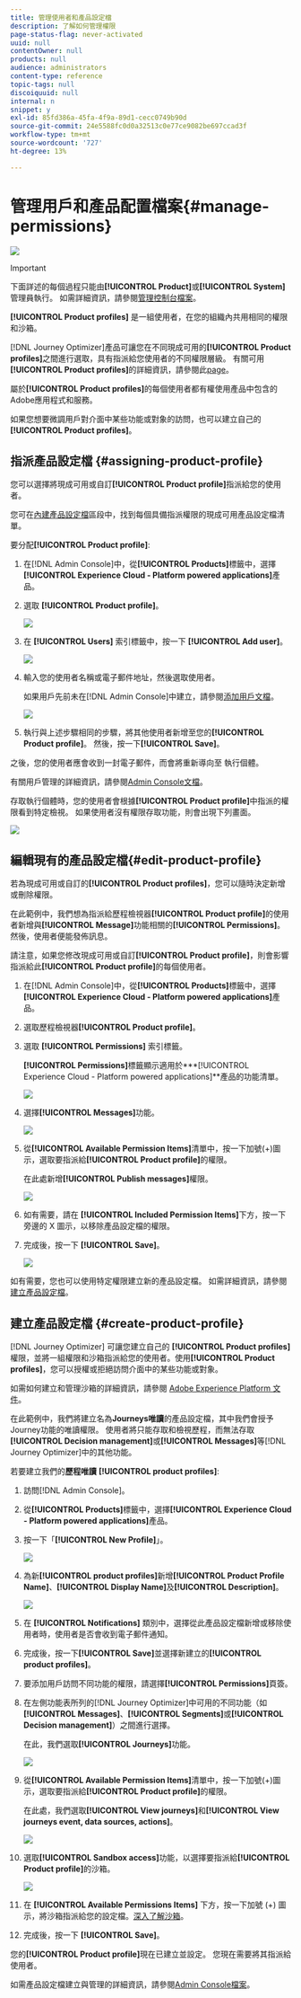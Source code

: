 ```yaml
---
title: 管理使用者和產品設定檔
description: 了解如何管理權限
page-status-flag: never-activated
uuid: null
contentOwner: null
products: null
audience: administrators
content-type: reference
topic-tags: null
discoiquuid: null
internal: n
snippet: y
exl-id: 85fd386a-45fa-4f9a-89d1-cecc0749b90d
source-git-commit: 24e5588fc0d0a32513c0e77ce9082be697ccad3f
workflow-type: tm+mt
source-wordcount: '727'
ht-degree: 13%

---
```


# 管理用戶和產品配置檔案{#manage-permissions}

![](../assets/do-not-localize/badge.png)

>[!IMPORTANT]
>
> 下面詳述的每個過程只能由&#x200B;**[!UICONTROL Product]**&#x200B;或&#x200B;**[!UICONTROL System]**&#x200B;管理員執行。 如需詳細資訊，請參閱[管理控制台檔案](https://helpx.adobe.com/enterprise/admin-guide.html/enterprise/using/admin-roles.ug.html)。

**[!UICONTROL Product profiles]** 是一組使用者，在您的組織內共用相同的權限和沙箱。

[!DNL Journey Optimizer]產品可讓您在不同現成可用的&#x200B;**[!UICONTROL Product profiles]**&#x200B;之間進行選取，具有指派給您使用者的不同權限層級。 有關可用&#x200B;**[!UICONTROL Product profiles]**&#x200B;的詳細資訊，請參閱此[page](ootb-product-profiles.md)。

屬於&#x200B;**[!UICONTROL Product profiles]**&#x200B;的每個使用者都有權使用產品中包含的Adobe應用程式和服務。

如果您想要微調用戶對介面中某些功能或對象的訪問，也可以建立自己的&#x200B;**[!UICONTROL Product profiles]**。

## 指派產品設定檔 {#assigning-product-profile}

您可以選擇將現成可用或自訂&#x200B;**[!UICONTROL Product profile]**&#x200B;指派給您的使用者。

您可在[內建產品設定檔](ootb-product-profiles.md)區段中，找到每個具備指派權限的現成可用產品設定檔清單。

要分配&#x200B;**[!UICONTROL Product profile]**:

1. 在[!DNL Admin Console]中，從&#x200B;**[!UICONTROL Products]**&#x200B;標籤中，選擇&#x200B;**[!UICONTROL Experience Cloud - Platform powered applications]**&#x200B;產品。

1. 選取 **[!UICONTROL Product profile]**。

   ![](../assets/access_control_2.png)

1. 在 **[!UICONTROL Users]** 索引標籤中，按一下 **[!UICONTROL Add user]**。

   ![](../assets/access_control_3.png)

1. 輸入您的使用者名稱或電子郵件地址，然後選取使用者。

   如果用戶先前未在[!DNL Admin Console]中建立，請參閱[添加用戶文檔](https://helpx.adobe.com/enterprise/admin-guide.html/enterprise/using/manage-users-individually.ug.html#add-users)。

   ![](../assets/access_control_4.png)

1. 執行與上述步驟相同的步驟，將其他使用者新增至您的&#x200B;**[!UICONTROL Product profile]**。 然後，按一下&#x200B;**[!UICONTROL Save]**。

之後，您的使用者應會收到一封電子郵件，而會將重新導向至  執行個體。

有關用戶管理的詳細資訊，請參閱[Admin Console文檔](https://helpx.adobe.com/enterprise/admin-guide.html/enterprise/using/manage-users-individually.ug.html)。

存取執行個體時，您的使用者會根據&#x200B;**[!UICONTROL Product profile]**&#x200B;中指派的權限看到特定檢視。 如果使用者沒有權限存取功能，則會出現下列畫面。

![](../assets/access_control_1.png)

## 編輯現有的產品設定檔{#edit-product-profile}

若為現成可用或自訂的&#x200B;**[!UICONTROL Product profiles]**，您可以隨時決定新增或刪除權限。

在此範例中，我們想為指派給歷程檢視器&#x200B;**[!UICONTROL Product profile]**&#x200B;的使用者新增與&#x200B;**[!UICONTROL Message]**&#x200B;功能相關的&#x200B;**[!UICONTROL Permissions]**。 然後，使用者便能發佈訊息。

請注意，如果您修改現成可用或自訂&#x200B;**[!UICONTROL Product profile]**，則會影響指派給此&#x200B;**[!UICONTROL Product profile]**&#x200B;的每個使用者。

1. 在[!DNL Admin Console]中，從&#x200B;**[!UICONTROL Products]**&#x200B;標籤中，選擇&#x200B;**[!UICONTROL Experience Cloud - Platform powered applications]**&#x200B;產品。

1. 選取歷程檢視器&#x200B;**[!UICONTROL Product profile]**。

1. 選取 **[!UICONTROL Permissions]** 索引標籤。

   **[!UICONTROL Permissions]**&#x200B;標籤顯示適用於***[!UICONTROL Experience Cloud - Platform powered applications]**&#x200B;產品的功能清單。

   ![](../assets/access_control_5.png)

1. 選擇&#x200B;**[!UICONTROL Messages]**&#x200B;功能。

   ![](../assets/access_control_6.png)

1. 從&#x200B;**[!UICONTROL Available Permission Items]**&#x200B;清單中，按一下加號(+)圖示，選取要指派給&#x200B;**[!UICONTROL Product profile]**&#x200B;的權限。

   在此處新增&#x200B;**[!UICONTROL Publish messages]**&#x200B;權限。

   ![](../assets/access_control_7.png)

1. 如有需要，請在 **[!UICONTROL Included Permission Items]**&#x200B;下方，按一下旁邊的 X 圖示，以移除產品設定檔的權限。

1. 完成後，按一下 **[!UICONTROL Save]**。

   ![](../assets/access_control_8.png)

如有需要，您也可以使用特定權限建立新的產品設定檔。 如需詳細資訊，請參閱[建立產品設定檔](#create-product-profile)。

## 建立產品設定檔 {#create-product-profile}

[!DNL Journey Optimizer] 可讓您建立自己的 **[!UICONTROL Product profiles]** 權限，並將一組權限和沙箱指派給您的使用者。使用&#x200B;**[!UICONTROL Product profiles]**，您可以授權或拒絕訪問介面中的某些功能或對象。

如需如何建立和管理沙箱的詳細資訊，請參閱 [Adobe Experience Platform 文件](https://experienceleague.adobe.com/docs/experience-platform/sandbox/ui/user-guide.html)。

在此範例中，我們將建立名為&#x200B;**Journeys唯讀**&#x200B;的產品設定檔，其中我們會授予Journey功能的唯讀權限。 使用者將只能存取和檢視歷程，而無法存取&#x200B;**[!UICONTROL Decision management]**&#x200B;或&#x200B;**[!UICONTROL Messages]**&#x200B;等[!DNL Journey Optimizer]中的其他功能。

若要建立我們的&#x200B;**歷程唯讀** **[!UICONTROL product profiles]**:

1. 訪問[!DNL Admin Console]。

1. 從&#x200B;**[!UICONTROL Products]**&#x200B;標籤中，選擇&#x200B;**[!UICONTROL Experience Cloud - Platform powered applications]**&#x200B;產品。

1. 按一下「**[!UICONTROL New Profile]**」。

   ![](../assets/access_control_9.png)

1. 為新&#x200B;**[!UICONTROL product profiles]**&#x200B;新增&#x200B;**[!UICONTROL Product Profile Name]**、**[!UICONTROL Display Name]**&#x200B;及&#x200B;**[!UICONTROL Description]**。

   ![](../assets/access_control_10.png)

1. 在 **[!UICONTROL Notifications]** 類別中，選擇從此產品設定檔新增或移除使用者時，使用者是否會收到電子郵件通知。

1. 完成後，按一下&#x200B;**[!UICONTROL Save]**&#x200B;並選擇新建立的&#x200B;**[!UICONTROL product profiles]**。

1. 要添加用戶訪問不同功能的權限，請選擇&#x200B;**[!UICONTROL Permissions]**&#x200B;頁簽。

1. 在左側功能表所列的[!DNL Journey Optimizer]中可用的不同功能（如&#x200B;**[!UICONTROL Messages]**、**[!UICONTROL Segments]**&#x200B;或&#x200B;**[!UICONTROL Decision management]**）之間進行選擇。

   在此，我們選取&#x200B;**[!UICONTROL Journeys]**&#x200B;功能。

   ![](../assets/access_control_11.png)

1. 從&#x200B;**[!UICONTROL Available Permission Items]**&#x200B;清單中，按一下加號(+)圖示，選取要指派給&#x200B;**[!UICONTROL Product profile]**&#x200B;的權限。

   在此處，我們選取&#x200B;**[!UICONTROL View journeys]**&#x200B;和&#x200B;**[!UICONTROL View journeys event, data sources, actions]**。

   ![](../assets/access_control_12.png)

1. 選取&#x200B;**[!UICONTROL Sandbox access]**&#x200B;功能，以選擇要指派給&#x200B;**[!UICONTROL Product profile]**&#x200B;的沙箱。

   ![](../assets/access_control_13.png)

1. 在 **[!UICONTROL Available Permissions Items]** 下方，按一下加號 (+) 圖示，將沙箱指派給您的設定檔。[深入了解沙箱](https://experienceleague.adobe.com/docs/experience-platform/sandbox/home.html)。

1. 完成後，按一下 **[!UICONTROL Save]**。

您的&#x200B;**[!UICONTROL Product profile]**&#x200B;現在已建立並設定。 您現在需要將其指派給使用者。

如需產品設定檔建立與管理的詳細資訊，請參閱[Admin Console檔案](https://helpx.adobe.com/enterprise/admin-guide.html/enterprise/using/manage-product-profiles.ug.html)。
